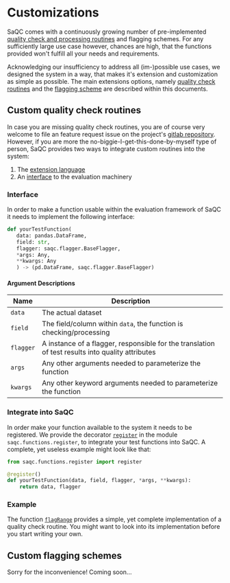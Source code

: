# Customizations
SaQC comes with a continuously growing number of pre-implemented
[quality check and processing routines](docs/FunctionIndex.md) and 
flagging schemes. 
For any sufficiently large use case however, chances are high, that the 
functions provided won't fulfill all your needs and requirements.

Acknowledging our insufficiency to address all (im-)possible use cases, we 
designed the system in a way, that makes it's extension and customization as 
simple as possible. The main extensions options, namely 
[quality check routines](#custom-quality-check-routines)
and the [flagging scheme](#custom-flagging-schemes)
are described within this documents.

## Custom quality check routines
In case you are missing quality check routines, you are of course very
welcome to file an feature request issue on the project's
[gitlab repository](https://git.ufz.de/rdm-software/saqc). However, if 
you are more the no-biggie-I-get-this-done-by-myself type of person,
SaQC provides two ways to integrate custom routines into the system:
1. The [extension language](docs/GenericFunctions.md)
2. An [interface](#interface) to the evaluation machinery

### Interface
In order to make a function usable within the evaluation framework of SaQC it needs 
to implement the following interface:

```python
def yourTestFunction(
   data: pandas.DataFrame,
   field: str,
   flagger: saqc.flagger.BaseFlagger,
   *args: Any,
   **kwargs: Any
   ) -> (pd.DataFrame, saqc.flagger.BaseFlagger)
```

#### Argument Descriptions

| Name      | Description                                                                                      |
|-----------|--------------------------------------------------------------------------------------------------|
| `data`    | The actual dataset                                                                               |
| `field`   | The field/column within `data`, the function is checking/processing                              |
| `flagger` | A instance of a flagger, responsible for the translation of test results into quality attributes |
| `args`    | Any other arguments needed to parameterize the function                                          |
| `kwargs`  | Any other keyword arguments needed to parameterize the function                                  |

### Integrate into SaQC
In order make your function available to the system it needs to be registered. We provide the decorator 
[`register`](saqc/functions/register.py) in the module `saqc.functions.register`, to integrate your 
test functions into SaQC. A complete, yet useless example might
look like that:

```python
from saqc.functions.register import register

@register()
def yourTestFunction(data, field, flagger, *args, **kwargs):
    return data, flagger
```

### Example
The function [`flagRange`](saqc/funcs/functions.py) provides a simple, yet complete implementation of 
a quality check routine. You might want to look into its implementation before you start writing your
own.


## Custom flagging schemes
Sorry for the inconvenience! Coming soon...
